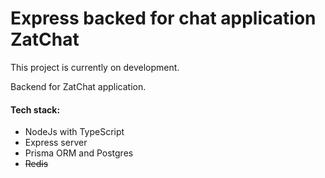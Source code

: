 # Express backed for chat application ZatChat

This project is currently on development.

Backend for ZatChat application.

#### Tech stack:
- NodeJs with TypeScript
- Express server
- Prisma ORM and Postgres
- <s>Redis</s>

